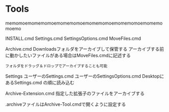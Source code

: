 # Tools

memomoemomemomoemomemomoemomemomoemomemomoemomemomoemo

INSTALL.cmd
	Settings.cmd
	SettingsOptions.cmd
	MoveFiles.cmd

Archive.cmd
	Downloadsフォルダをアーカイブして保管する
	アーカイブする前に動かしたいファイルがある場合はMoveFiles.cmdに記述する
	
	フォルダをドラッグ＆ドロップでアーカイブすることも可能
	
Settings
	ユーザーのSettings.cmd
	ユーザーのSettingsOptions.cmd
	DesktopにあるSettings.cmd
	の順に読み込む
	
Archive-Extension.cmd
	指定した拡張子のファイルをアーカイブする


.archiveファイルはArchive-Tool.cmdで開くように設定する

